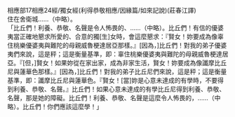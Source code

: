 相應部17相應24經/獨女經(利得恭敬相應/因緣篇/如來記說)(莊春江譯)  
住在舍衛城……（中略）。  
「比丘們！利養、恭敬、名聲是令人怖畏的、……（中略）。比丘們！有信的優婆夷當正確地懇求所愛的、合意的獨[生]女時，會這麼懇求：『賢女！妳要成為像辜住桃樂優婆夷與難陀的母親威魯梗達居亞那樣。』[因為，]比丘們！對我的弟子優婆夷們來說，這是秤；這是衡量基準，即：辜住桃樂優婆夷與難陀的母親威魯梗達居亞。『[但，]賢女！如果妳從在家出家，成為非家生活，賢女！妳要成為像讖摩比丘尼與蓮華色那樣。』[因為，]比丘們！對我的弟子比丘尼們來說，這是秤；這是衡量基準，即：讖摩比丘尼與蓮華色。『賢女！[當]妳是心意未達成的有學時，不要得到利養、恭敬、名聲。』比丘們！如果心意未達成的有學比丘尼得到利養、恭敬、名聲，那是她的障礙。比丘們！利養、恭敬、名聲是這麼令人怖畏的，……（中略）。比丘們！你們應該這麼學！」  
  
  
